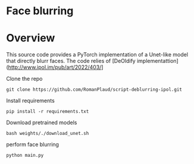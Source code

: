 # Face blurring 

# Overview 

This source code provides a PyTorch implementation of a Unet-like model that directly blurr faces. The code relies of [DeOldify implementattion](http://www.ipol.im/pub/art/2022/403/]

Clone the repo
```
git clone https://github.com/RomanPlaud/script-deblurring-ipol.git
```

Install requirements
```
pip install -r requirements.txt
```
Download pretrained models
```
bash weights/./download_unet.sh 
```
perform face blurring 
```
python main.py 
```
